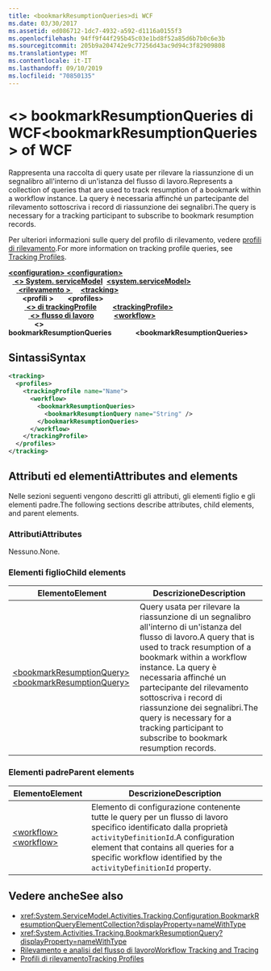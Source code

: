 ```yaml
---
title: <bookmarkResumptionQueries>di WCF
ms.date: 03/30/2017
ms.assetid: ed086712-1dc7-4932-a592-d1116a0155f3
ms.openlocfilehash: 94ff9f44f295b45c03e1bd8f52a85d6b7b0c6e3b
ms.sourcegitcommit: 205b9a204742e9c77256d43ac9d94c3f82909808
ms.translationtype: MT
ms.contentlocale: it-IT
ms.lasthandoff: 09/10/2019
ms.locfileid: "70850135"
---
```

# <a name="bookmarkresumptionqueries-of-wcf"></a><span data-ttu-id="b5a4e-102">\<> bookmarkResumptionQueries di WCF</span><span class="sxs-lookup"><span data-stu-id="b5a4e-102">\<bookmarkResumptionQueries> of WCF</span></span>
  
<span data-ttu-id="b5a4e-103">Rappresenta una raccolta di query usate per rilevare la riassunzione di un segnalibro all'interno di un'istanza del flusso di lavoro.</span><span class="sxs-lookup"><span data-stu-id="b5a4e-103">Represents a collection of queries that are used to track resumption of a bookmark within a workflow instance.</span></span> <span data-ttu-id="b5a4e-104">La query è necessaria affinché un partecipante del rilevamento sottoscriva i record di riassunzione dei segnalibri.</span><span class="sxs-lookup"><span data-stu-id="b5a4e-104">The query is necessary for a tracking participant to subscribe to bookmark resumption records.</span></span>  
  
<span data-ttu-id="b5a4e-105">Per ulteriori informazioni sulle query del profilo di rilevamento, vedere [profili di rilevamento](../../../windows-workflow-foundation/tracking-profiles.md).</span><span class="sxs-lookup"><span data-stu-id="b5a4e-105">For more information on tracking profile queries, see [Tracking Profiles](../../../windows-workflow-foundation/tracking-profiles.md).</span></span>
  
<span data-ttu-id="b5a4e-106">[ **\<configuration>** ](../configuration-element.md)</span><span class="sxs-lookup"><span data-stu-id="b5a4e-106">[**\<configuration>**](../configuration-element.md)</span></span>\
<span data-ttu-id="b5a4e-107">&nbsp;&nbsp;[ **\<> System. serviceModel**](system-servicemodel.md)</span><span class="sxs-lookup"><span data-stu-id="b5a4e-107">&nbsp;&nbsp;[**\<system.serviceModel>**](system-servicemodel.md)</span></span>\
<span data-ttu-id="b5a4e-108">&nbsp;&nbsp;&nbsp;&nbsp;[ **\<rilevamento >** ](tracking-of-wcf.md)</span><span class="sxs-lookup"><span data-stu-id="b5a4e-108">&nbsp;&nbsp;&nbsp;&nbsp;[**\<tracking>**](tracking-of-wcf.md)</span></span>\
<span data-ttu-id="b5a4e-109">&nbsp;&nbsp;&nbsp;&nbsp;&nbsp;&nbsp; **\<profili >** </span><span class="sxs-lookup"><span data-stu-id="b5a4e-109">&nbsp;&nbsp;&nbsp;&nbsp;&nbsp;&nbsp;**\<profiles>**</span></span>\
<span data-ttu-id="b5a4e-110">&nbsp;&nbsp;&nbsp;&nbsp;&nbsp;&nbsp;&nbsp;&nbsp;[ **\<> di trackingProfile**](trackingprofile-of-wcf.md)</span><span class="sxs-lookup"><span data-stu-id="b5a4e-110">&nbsp;&nbsp;&nbsp;&nbsp;&nbsp;&nbsp;&nbsp;&nbsp;[**\<trackingProfile>**](trackingprofile-of-wcf.md)</span></span>\
<span data-ttu-id="b5a4e-111">&nbsp;&nbsp;&nbsp;&nbsp;&nbsp;&nbsp;&nbsp;&nbsp;&nbsp;&nbsp;[ **\<> flusso di lavoro**](workflow-of-wcf.md)</span><span class="sxs-lookup"><span data-stu-id="b5a4e-111">&nbsp;&nbsp;&nbsp;&nbsp;&nbsp;&nbsp;&nbsp;&nbsp;&nbsp;&nbsp;[**\<workflow>**](workflow-of-wcf.md)</span></span>\
<span data-ttu-id="b5a4e-112">&nbsp;&nbsp;&nbsp;&nbsp;&nbsp;&nbsp;&nbsp;&nbsp;&nbsp;&nbsp;&nbsp;&nbsp; **\<> bookmarkResumptionQueries**</span><span class="sxs-lookup"><span data-stu-id="b5a4e-112">&nbsp;&nbsp;&nbsp;&nbsp;&nbsp;&nbsp;&nbsp;&nbsp;&nbsp;&nbsp;&nbsp;&nbsp;**\<bookmarkResumptionQueries>**</span></span>  

## <a name="syntax"></a><span data-ttu-id="b5a4e-113">Sintassi</span><span class="sxs-lookup"><span data-stu-id="b5a4e-113">Syntax</span></span>  
  
```xml  
<tracking>
  <profiles>
    <trackingProfile name="Name">
      <workflow>
        <bookmarkResumptionQueries>
          <bookmarkResumptionQuery name="String" />
        </bookmarkResumptionQueries>
      </workflow>
    </trackingProfile>
  </profiles>
</tracking>
```  
  
## <a name="attributes-and-elements"></a><span data-ttu-id="b5a4e-114">Attributi ed elementi</span><span class="sxs-lookup"><span data-stu-id="b5a4e-114">Attributes and elements</span></span>  
  
<span data-ttu-id="b5a4e-115">Nelle sezioni seguenti vengono descritti gli attributi, gli elementi figlio e gli elementi padre.</span><span class="sxs-lookup"><span data-stu-id="b5a4e-115">The following sections describe attributes, child elements, and parent elements.</span></span>  
  
### <a name="attributes"></a><span data-ttu-id="b5a4e-116">Attributi</span><span class="sxs-lookup"><span data-stu-id="b5a4e-116">Attributes</span></span>  
  
<span data-ttu-id="b5a4e-117">Nessuno.</span><span class="sxs-lookup"><span data-stu-id="b5a4e-117">None.</span></span>  
  
### <a name="child-elements"></a><span data-ttu-id="b5a4e-118">Elementi figlio</span><span class="sxs-lookup"><span data-stu-id="b5a4e-118">Child elements</span></span>  
  
|<span data-ttu-id="b5a4e-119">Elemento</span><span class="sxs-lookup"><span data-stu-id="b5a4e-119">Element</span></span>|<span data-ttu-id="b5a4e-120">Descrizione</span><span class="sxs-lookup"><span data-stu-id="b5a4e-120">Description</span></span>|  
|-------------|-----------------|  
|[<span data-ttu-id="b5a4e-121">\<bookmarkResumptionQuery></span><span class="sxs-lookup"><span data-stu-id="b5a4e-121">\<bookmarkResumptionQuery></span></span>](bookmarkresumptionquery-of-wcf.md)|<span data-ttu-id="b5a4e-122">Query usata per rilevare la riassunzione di un segnalibro all'interno di un'istanza del flusso di lavoro.</span><span class="sxs-lookup"><span data-stu-id="b5a4e-122">A query that is used to track resumption of a bookmark within a workflow instance.</span></span> <span data-ttu-id="b5a4e-123">La query è necessaria affinché un partecipante del rilevamento sottoscriva i record di riassunzione dei segnalibri.</span><span class="sxs-lookup"><span data-stu-id="b5a4e-123">The query is necessary for a tracking participant to subscribe to bookmark resumption records.</span></span>|  
  
### <a name="parent-elements"></a><span data-ttu-id="b5a4e-124">Elementi padre</span><span class="sxs-lookup"><span data-stu-id="b5a4e-124">Parent elements</span></span>  
  
|<span data-ttu-id="b5a4e-125">Elemento</span><span class="sxs-lookup"><span data-stu-id="b5a4e-125">Element</span></span>|<span data-ttu-id="b5a4e-126">Descrizione</span><span class="sxs-lookup"><span data-stu-id="b5a4e-126">Description</span></span>|  
|-------------|-----------------|  
|[<span data-ttu-id="b5a4e-127">\<workflow></span><span class="sxs-lookup"><span data-stu-id="b5a4e-127">\<workflow></span></span>](../windows-workflow-foundation/workflow.md)|<span data-ttu-id="b5a4e-128">Elemento di configurazione contenente tutte le query per un flusso di lavoro specifico identificato dalla proprietà `activityDefinitionId`.</span><span class="sxs-lookup"><span data-stu-id="b5a4e-128">A configuration element that contains all queries for a specific workflow identified by the `activityDefinitionId` property.</span></span>|  
  
## <a name="see-also"></a><span data-ttu-id="b5a4e-129">Vedere anche</span><span class="sxs-lookup"><span data-stu-id="b5a4e-129">See also</span></span>

- <xref:System.ServiceModel.Activities.Tracking.Configuration.BookmarkResumptionQueryElementCollection?displayProperty=nameWithType>
- <xref:System.Activities.Tracking.BookmarkResumptionQuery?displayProperty=nameWithType>
- [<span data-ttu-id="b5a4e-130">Rilevamento e analisi del flusso di lavoro</span><span class="sxs-lookup"><span data-stu-id="b5a4e-130">Workflow Tracking and Tracing</span></span>](../../../windows-workflow-foundation/workflow-tracking-and-tracing.md)
- [<span data-ttu-id="b5a4e-131">Profili di rilevamento</span><span class="sxs-lookup"><span data-stu-id="b5a4e-131">Tracking Profiles</span></span>](../../../windows-workflow-foundation/tracking-profiles.md)
